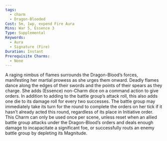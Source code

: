 ```yaml
---
tags:
  - charm
  - Dragon-Blooded
Cost: 5m, 1wp, expend Fire Aura
Mins: War 5, Essence 3
Type: Supplemental
Keywords:
  - Aura
  - Signature (Fire)
Duration: Instant
Prerequisite Charms:
  - None
---
```

A raging nimbus of flames surrounds the Dragon-Blood’s forces, manifesting her martial prowess as she urges them onward. Deadly flames dance along the edges of their swords and the points of their spears as they charge. She adds (Essence) non-Charm dice on a command action to give orders. In addition to adding to the battle group’s attack roll, this also adds one die to its damage roll for every two successes. The battle group may immediately take its turn for the round to complete the orders on her tick if it hasn’t already acted this round, regardless of its place in Initiative order. This Charm can only be used once per scene, unless reset when an allied battle group attacks under the Dragon-Blood’s orders and deals enough damage to incapacitate a significant foe, or successfully routs an enemy battle group by depleting its Magnitude.